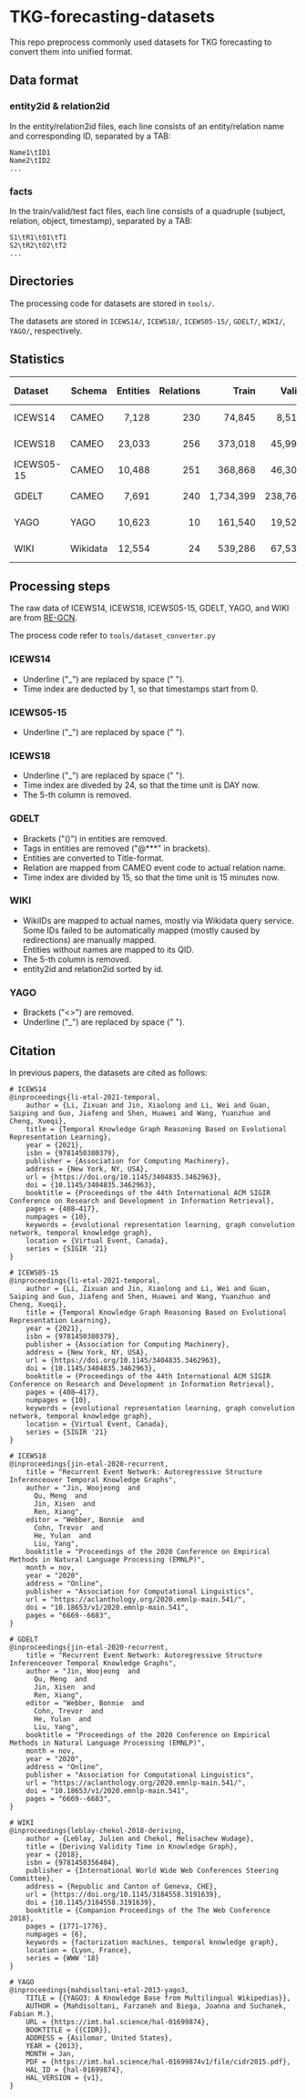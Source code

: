 # TKG-forecasting-datasets

This repo preprocess commonly used datasets for TKG forecasting to convert them into unified format.

## Data format

### entity2id & relation2id

In the entity/relation2id files, each line consists of an entity/relation name and corresponding ID, separated by a TAB:

```text
Name1\tID1
Name2\tID2
...
```

### facts

In the train/valid/test fact files, each line consists of a quadruple (subject, relation, object, timestamp), separated by a TAB:

```text
S1\tR1\tO1\tT1
S2\tR2\tO2\tT2
...
```

## Directories

The processing code for datasets are stored in `tools/`.

The datasets are stored in `ICEWS14/`, `ICEWS18/`, `ICEWS05-15/`, `GDELT/`, `WIKI/`, `YAGO/`, respectively.

## Statistics

| Dataset    | Schema   | Entities | Relations |     Train |   Valid |    Test | Start Time | Granularity |
| :--------- | -------- | -------: | --------: | --------: | ------: | ------: | ---------: | ----------: |
| ICEWS14    | CAMEO    |    7,128 |       230 |    74,845 |   8,514 |   7,371 | 2014-01-01 |       1 day |
| ICEWS18    | CAMEO    |   23,033 |       256 |   373,018 |  45,995 |  49,545 | 2018-01-01 |       1 day |
| ICEWS05-15 | CAMEO    |   10,488 |       251 |   368,868 |  46,302 |  46,159 | 2005-01-01 |       1 day |
| GDELT      | CAMEO    |    7,691 |       240 | 1,734,399 | 238,765 | 305,241 | 2018-01-01 |      15 min |
| YAGO       | YAGO     |   10,623 |        10 |   161,540 |  19,523 |  20,026 | 1786-01-01 |      1 year |
| WIKI       | Wikidata |   12,554 |        24 |   539,286 |  67,538 |  63,110 | 1830-01-01 |      1 year |

## Processing steps

The raw data of ICEWS14, ICEWS18, ICEWS05-15, GDELT, YAGO, and WIKI are from [RE-GCN](https://github.com/Lee-zix/RE-GCN).

The process code refer to `tools/dataset_converter.py`

### ICEWS14

- Underline ("_") are replaced by space (" ").
- Time index are deducted by 1, so that timestamps start from 0.

### ICEWS05-15

- Underline ("_") are replaced by space (" ").

### ICEWS18

- Underline ("_") are replaced by space (" ").
- Time index are diveded by 24, so that the time unit is DAY now.
- The 5-th column is removed.

### GDELT

- Brackets ("()") in entities are removed.
- Tags in entities are removed ("@***" in brackets).
- Entities are converted to Title-format.
- Relation are mapped from CAMEO event code to actual relation name.
- Time index are divided by 15, so that the time unit is 15 minutes now.

### WIKI

- WikiIDs are mapped to actual names, mostly via Wikidata query service.  
Some IDs failed to be automatically mapped (mostly caused by redirections) are manually mapped.  
Entities without names are mapped to its QID.
- The 5-th column is removed.
- entity2id and relation2id sorted by id.

### YAGO

- Brackets ("<>") are removed.
- Underline ("_") are replaced by space (" ").

## Citation

In previous papers, the datasets are cited as follows:

```text
# ICEWS14
@inproceedings{li-etal-2021-temporal,
    author = {Li, Zixuan and Jin, Xiaolong and Li, Wei and Guan, Saiping and Guo, Jiafeng and Shen, Huawei and Wang, Yuanzhuo and Cheng, Xueqi},
    title = {Temporal Knowledge Graph Reasoning Based on Evolutional Representation Learning},
    year = {2021},
    isbn = {9781450380379},
    publisher = {Association for Computing Machinery},
    address = {New York, NY, USA},
    url = {https://doi.org/10.1145/3404835.3462963},
    doi = {10.1145/3404835.3462963},
    booktitle = {Proceedings of the 44th International ACM SIGIR Conference on Research and Development in Information Retrieval},
    pages = {408–417},
    numpages = {10},
    keywords = {evolutional representation learning, graph convolution network, temporal knowledge graph},
    location = {Virtual Event, Canada},
    series = {SIGIR '21}
}

# ICEWS05-15
@inproceedings{li-etal-2021-temporal,
    author = {Li, Zixuan and Jin, Xiaolong and Li, Wei and Guan, Saiping and Guo, Jiafeng and Shen, Huawei and Wang, Yuanzhuo and Cheng, Xueqi},
    title = {Temporal Knowledge Graph Reasoning Based on Evolutional Representation Learning},
    year = {2021},
    isbn = {9781450380379},
    publisher = {Association for Computing Machinery},
    address = {New York, NY, USA},
    url = {https://doi.org/10.1145/3404835.3462963},
    doi = {10.1145/3404835.3462963},
    booktitle = {Proceedings of the 44th International ACM SIGIR Conference on Research and Development in Information Retrieval},
    pages = {408–417},
    numpages = {10},
    keywords = {evolutional representation learning, graph convolution network, temporal knowledge graph},
    location = {Virtual Event, Canada},
    series = {SIGIR '21}
}

# ICEWS18
@inproceedings{jin-etal-2020-recurrent,
    title = "Recurrent Event Network: Autoregressive Structure Inferenceover Temporal Knowledge Graphs",
    author = "Jin, Woojeong  and
      Qu, Meng  and
      Jin, Xisen  and
      Ren, Xiang",
    editor = "Webber, Bonnie  and
      Cohn, Trevor  and
      He, Yulan  and
      Liu, Yang",
    booktitle = "Proceedings of the 2020 Conference on Empirical Methods in Natural Language Processing (EMNLP)",
    month = nov,
    year = "2020",
    address = "Online",
    publisher = "Association for Computational Linguistics",
    url = "https://aclanthology.org/2020.emnlp-main.541/",
    doi = "10.18653/v1/2020.emnlp-main.541",
    pages = "6669--6683",
}

# GDELT
@inproceedings{jin-etal-2020-recurrent,
    title = "Recurrent Event Network: Autoregressive Structure Inferenceover Temporal Knowledge Graphs",
    author = "Jin, Woojeong  and
      Qu, Meng  and
      Jin, Xisen  and
      Ren, Xiang",
    editor = "Webber, Bonnie  and
      Cohn, Trevor  and
      He, Yulan  and
      Liu, Yang",
    booktitle = "Proceedings of the 2020 Conference on Empirical Methods in Natural Language Processing (EMNLP)",
    month = nov,
    year = "2020",
    address = "Online",
    publisher = "Association for Computational Linguistics",
    url = "https://aclanthology.org/2020.emnlp-main.541/",
    doi = "10.18653/v1/2020.emnlp-main.541",
    pages = "6669--6683",
}

# WIKI
@inproceedings{leblay-chekol-2018-deriving,
    author = {Leblay, Julien and Chekol, Melisachew Wudage},
    title = {Deriving Validity Time in Knowledge Graph},
    year = {2018},
    isbn = {9781450356404},
    publisher = {International World Wide Web Conferences Steering Committee},
    address = {Republic and Canton of Geneva, CHE},
    url = {https://doi.org/10.1145/3184558.3191639},
    doi = {10.1145/3184558.3191639},
    booktitle = {Companion Proceedings of the The Web Conference 2018},
    pages = {1771–1776},
    numpages = {6},
    keywords = {factorization machines, temporal knowledge graph},
    location = {Lyon, France},
    series = {WWW '18}
}

# YAGO
@inproceedings{mahdisoltani-etal-2013-yago3,
    TITLE = {{YAGO3: A Knowledge Base from Multilingual Wikipedias}},
    AUTHOR = {Mahdisoltani, Farzaneh and Biega, Joanna and Suchanek, Fabian M.},
    URL = {https://imt.hal.science/hal-01699874},
    BOOKTITLE = {{CIDR}},
    ADDRESS = {Asilomar, United States},
    YEAR = {2013},
    MONTH = Jan,
    PDF = {https://imt.hal.science/hal-01699874v1/file/cidr2015.pdf},
    HAL_ID = {hal-01699874},
    HAL_VERSION = {v1},
}
```
